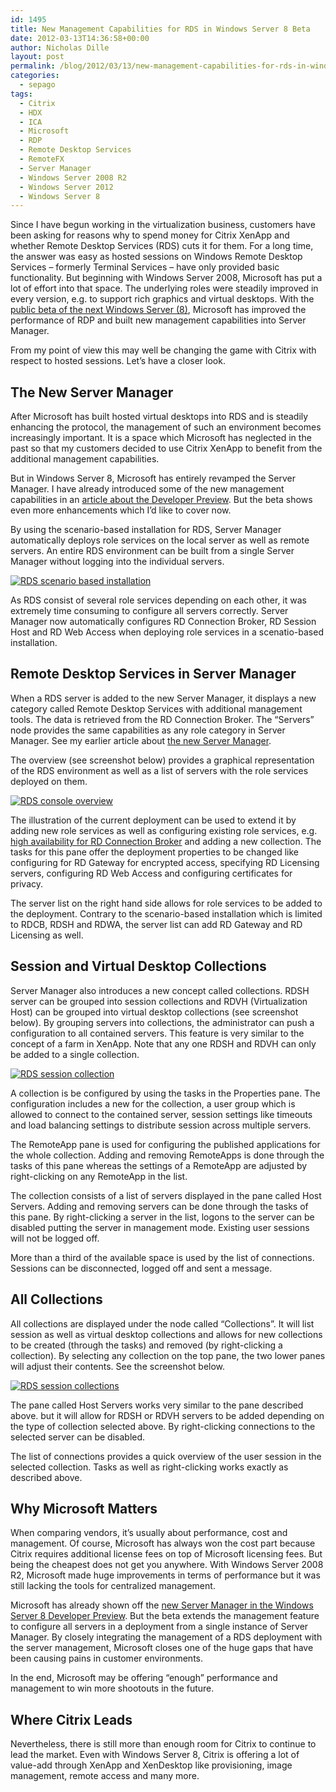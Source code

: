 ```yaml
---
id: 1495
title: New Management Capabilities for RDS in Windows Server 8 Beta
date: 2012-03-13T14:36:58+00:00
author: Nicholas Dille
layout: post
permalink: /blog/2012/03/13/new-management-capabilities-for-rds-in-windows-server-8-beta/
categories:
  - sepago
tags:
  - Citrix
  - HDX
  - ICA
  - Microsoft
  - RDP
  - Remote Desktop Services
  - RemoteFX
  - Server Manager
  - Windows Server 2008 R2
  - Windows Server 2012
  - Windows Server 8
---
```

Since I have begun working in the virtualization business, customers have been asking for reasons why to spend money for Citrix XenApp and whether Remote Desktop Services (RDS) cuts it for them. For a long time, the answer was easy as hosted sessions on Windows Remote Desktop Services – formerly Terminal Services – have only provided basic functionality. But beginning with Windows Server 2008, Microsoft has put a lot of effort into that space. The underlying roles were steadily improved in every version, e.g. to support rich graphics and virtual desktops. With the [public beta of the next Windows Server (8)](http://www.microsoft.com/en-us/server-cloud/windows-server/v8-default.aspx), Microsoft has improved the performance of RDP and built new management capabilities into Server Manager.

<!--more-->

From my point of view this may well be changing the game with Citrix with respect to hosted sessions. Let’s have a closer look.

## The New Server Manager

After Microsoft has built hosted virtual desktops into RDS and is steadily enhancing the protocol, the management of such an environment becomes increasingly important. It is a space which Microsoft has neglected in the past so that my customers decided to use Citrix XenApp to benefit from the additional management capabilities.

But in Windows Server 8, Microsoft has entirely revamped the Server Manager. I have already introduced some of the new management capabilities in an [article about the Developer Preview](/blog/2011/09/16/server-management-in-windows-server-8-developer-preview/ "Server Management in Windows Server 8 Developer Preview"). But the beta shows even more enhancements which I’d like to cover now.

By using the scenario-based installation for RDS, Server Manager automatically deploys role services on the local server as well as remote servers. An entire RDS environment can be built from a single Server Manager without logging into the individual servers.

[![RDS scenario based installation](/media/2012/03/AddRolesScenario_2.jpg)](/media/2012/03/AddRolesScenario_2.jpg)

As RDS consist of several role services depending on each other, it was extremely time consuming to configure all servers correctly. Server Manager now automatically configures RD Connection Broker, RD Session Host and RD Web Access when deploying role services in a scenatio-based installation.

## Remote Desktop Services in Server Manager

When a RDS server is added to the new Server Manager, it displays a new category called Remote Desktop Services with additional management tools. The data is retrieved from the RD Connection Broker. The “Servers” node provides the same capabilities as any role category in Server Manager. See my earlier article about [the new Server Manager](/blog/2011/09/16/server-management-in-windows-server-8-developer-preview/ "Server Management in Windows Server 8 Developer Preview").

The overview (see screenshot below) provides a graphical representation of the RDS environment as well as a list of servers with the role services deployed on them.

[![RDS console overview](/media/2012/03/RDS-Overview_2.jpg)](/media/2012/03/RDS-Overview_2.jpg)

The illustration of the current deployment can be used to extend it by adding new role services as well as configuring existing role services, e.g. [high availability for RD Connection Broker](http://microsoftplatform.blogspot.com/2012/03/rds-in-win8-feature-highlight-no.html) and adding a new collection. The tasks for this pane offer the deployment properties to be changed like configuring for RD Gateway for encrypted access, specifying RD Licensing servers, configuring RD Web Access and configuring certificates for privacy.

The server list on the right hand side allows for role services to be added to the deployment. Contrary to the scenario-based installation which is limited to RDCB, RDSH and RDWA, the server list can add RD Gateway and RD Licensing as well.

## Session and Virtual Desktop Collections

Server Manager also introduces a new concept called collections. RDSH server can be grouped into session collections and RDVH (Virtualization Host) can be grouped into virtual desktop collections (see screenshot below). By grouping servers into collections, the administrator can push a configuration to all contained servers. This feature is very similar to the concept of a farm in XenApp. Note that any one RDSH and RDVH can only be added to a single collection.

[![RDS session collection](/media/2012/03/RDS-Collection_2.jpg)](/media/2012/03/RDS-Collection_2.jpg)

A collection is be configured by using the tasks in the Properties pane. The configuration includes a new for the collection, a user group which is allowed to connect to the contained server, session settings like timeouts and load balancing settings to distribute session across multiple servers.

The RemoteApp pane is used for configuring the published applications for the whole collection. Adding and removing RemoteApps is done through the tasks of this pane whereas the settings of a RemoteApp are adjusted by right-clicking on any RemoteApp in the list.

The collection consists of a list of servers displayed in the pane called Host Servers. Adding and removing servers can be done through the tasks of this pane. By right-clicking a server in the list, logons to the server can be disabled putting the server in management mode. Existing user sessions will not be logged off.

More than a third of the available space is used by the list of connections. Sessions can be disconnected, logged off and sent a message.

## All Collections

All collections are displayed under the node called “Collections”. It will list session as well as virtual desktop collections and allows for new collections to be created (through the tasks) and removed (by right-clicking a collection). By selecting any collection on the top pane, the two lower panes will adjust their contents. See the screenshot below.

[![RDS session collections](/media/2012/03/RDS-Collections_2.jpg)](/media/2012/03/RDS-Collections_2.jpg)

The pane called Host Servers works very similar to the pane described above. but it will allow for RDSH or RDVH servers to be added depending on the type of collection selected above. By right-clicking connections to the selected server can be disabled.

The list of connections provides a quick overview of the user session in the selected collection. Tasks as well as right-clicking works exactly as described above.

## Why Microsoft Matters

When comparing vendors, it’s usually about performance, cost and management. Of course, Microsoft has always won the cost part because Citrix requires additional license fees on top of Microsoft licensing fees. But being the cheapest does not get you anywhere. With Windows Server 2008 R2, Microsoft made huge improvements in terms of performance but it was still lacking the tools for centralized management.

Microsoft has already shown off the [new Server Manager in the Windows Server 8 Developer Preview](/blog/2011/09/16/server-management-in-windows-server-8-developer-preview/ "Server Management in Windows Server 8 Developer Preview"). But the beta extends the management feature to configure all servers in a deployment from a single instance of Server Manager. By closely integrating the management of a RDS deployment with the server management, Microsoft closes one of the huge gaps that have been causing pains in customer environments.

In the end, Microsoft may be offering “enough” performance and management to win more shootouts in the future.

## Where Citrix Leads

Nevertheless, there is still more than enough room for Citrix to continue to lead the market. Even with Windows Server 8, Citrix is offering a lot of value-add through XenApp and XenDesktop like provisioning, image management, remote access and many more.
